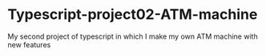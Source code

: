 # Typescript-project02-ATM-machine
My second project of typescript in which I make my own ATM machine with new features
